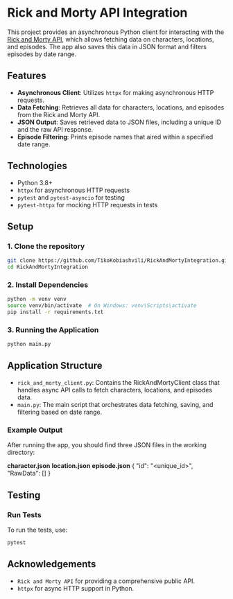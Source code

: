 
# Rick and Morty API Integration

This project provides an asynchronous Python client for interacting with the [Rick and Morty API](https://rickandmortyapi.com/), which allows fetching data on characters, locations, and episodes. The app also saves this data in JSON format and filters episodes by date range.

## Features

- **Asynchronous Client**: Utilizes `httpx` for making asynchronous HTTP requests.
- **Data Fetching**: Retrieves all data for characters, locations, and episodes from the Rick and Morty API.
- **JSON Output**: Saves retrieved data to JSON files, including a unique ID and the raw API response.
- **Episode Filtering**: Prints episode names that aired within a specified date range.

## Technologies

- Python 3.8+
- `httpx` for asynchronous HTTP requests
- `pytest` and `pytest-asyncio` for testing
- `pytest-httpx` for mocking HTTP requests in tests

## Setup

### 1. Clone the repository
```bash
git clone https://github.com/TikoKobiashvili/RickAndMortyIntegration.git
cd RickAndMortyIntegration
```


### 2. Install Dependencies

```bash
python -m venv venv
source venv/bin/activate  # On Windows: venv\Scripts\activate
pip install -r requirements.txt
```

### 3. Running the Application

```bash
python main.py
```

## Application Structure

- `rick_and_morty_client.py`: Contains the RickAndMortyClient class that handles async API calls to fetch characters, locations, and episodes data.
- `main.py`: The main script that orchestrates data fetching, saving, and filtering based on date range.

### Example Output

After running the app, you should find three JSON files in the working directory:

**character.json**
**location.json**
**episode.json**
{
    "id": "<unique_id>",
    "RawData": [<API response data>]
}

## Testing

### Run Tests

To run the tests, use:
```bash
pytest
```

## Acknowledgements

- `Rick and Morty API` for providing a comprehensive public API.
- `httpx` for async HTTP support in Python.
